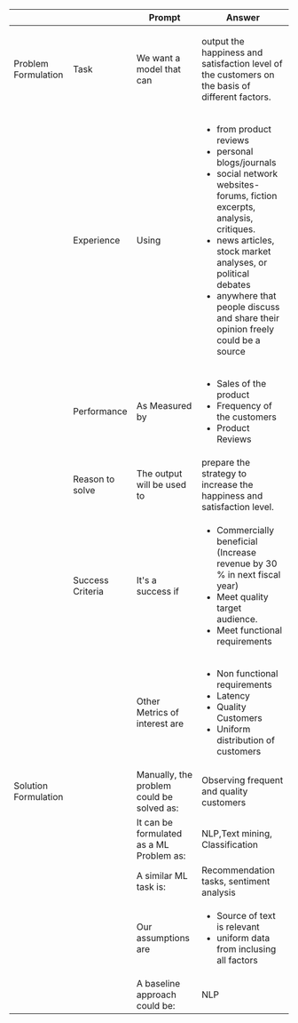 |                      	|                  	| Prompt                                    	| Answer                                                                                                                                                                                                                                                                	|
|----------------------	|------------------	|-------------------------------------------	|-----------------------------------------------------------------------------------------------------------------------------------------------------------------------------------------------------------------------------------------------------------------------	|
| Problem Formulation  	| Task             	| We want a model that can                  	| <p>output the happiness and satisfaction level of the customers on the basis of different factors.</p>                                                                                                                                                                       	|
|                      	| Experience       	| Using                                     	| <ul><li> from product reviews</li><li>personal blogs/journals</li><li> social network websites- forums, fiction excerpts, analysis, critiques.<li> news articles, stock market analyses, or political debates</li> <li>anywhere that people discuss and share their opinion freely could be a source</li></ul>|
|                      	| Performance      	| As Measured by                            	| <ul><li> Sales of the product</li><li> Frequency of the customers</li><li> Product Reviews</li></ul>                                                                                                                                                                                                   	|
|                      	| Reason to solve  	| The output will be used to                	| prepare the strategy to increase the happiness and satisfaction level.                                                                                                                                                                                                	|
|                      	| Success Criteria 	| It's a success if                         	| <ul><li>Commercially beneficial (Increase revenue by 30 % in next fiscal year)</li><li> Meet quality target audience.</li><li> Meet functional requirements</li></ul>                                                                                                                                 	|
|                      	|                  	| Other Metrics of interest are             	| <ul><li> Non functional requirements</li><li> Latency</li><li>Quality Customers</li> <li>Uniform distribution of customers </li></ul>                                                                                                                                                                         	|
| Solution Formulation 	|                  	| Manually, the problem could be solved as: 	| Observing frequent and quality customers                                                                                                                                                                                                                              	|
|                      	|                  	| It can be formulated as a ML Problem as:  	| NLP,Text mining, Classification                                                                                                                                                                                                                                       	|
|                      	|                  	| A similar ML task is:                     	| Recommendation tasks, sentiment analysis                                                                                                                                                                                                                              	|
|                      	|                  	| Our assumptions are                       	| <ul><li>Source of text is relevant</li><li> uniform data from inclusing all factors</li></ul>                                                                                                                                                                                                 	|
|                      	|                  	| A baseline approach could be:             	| NLP                                                                                                                                                                                                                                                                   	|
